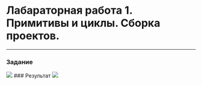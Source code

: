 # Лабараторная работа 1. Примитивы и циклы. Сборка проектов.

--- 

### Задание
<image src="task.png">
### Результат
<image src="result.png">